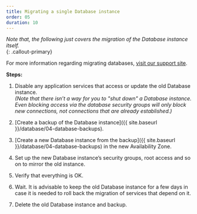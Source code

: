 ```yaml
---
title: Migrating a single Database instance 
order: 05
duration: 10
---
```

*Note that, the following just covers the migration of the Database instance itself.*  
 {: .callout-primary}

For more information regarding migrating databases, [visit our support site](https://support.ehelp.edu.au/support/solutions/articles/6000246735-migrating-a-database).

**Steps:**
1. Disable any application services that access or update the old Database instance.  
*(Note that there isn’t a way for you to "shut down" a Database instance.  Even blocking access via the database security groups will only block new connections, not connections that are already established.)*

1. [Create a backup of the Database instance]({{ site.baseurl }}/database/04-database-backups). 

1. [Create a new Database instance from the backup]({{ site.baseurl }}/database/04-database-backups) in the new Availability Zone.

1. Set up the new Database instance’s security groups, root access and so on to mirror the old instance.

1. Verify that everything is OK.

1. Wait.  It is advisable to keep the old Database instance for a few days in case it is needed to roll back the migration of services that depend on it.

1. Delete the old Database instance and backup.